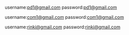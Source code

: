 username:pd1@gmail.com
password:pd1@gmail.com

username:com1@gmail.com
password:com1@gmail.com

username:rinki@gmail.com
password:rinki@gmail.com
